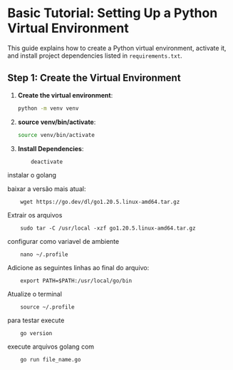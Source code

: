 # Basic Tutorial: Setting Up a Python Virtual Environment

This guide explains how to create a Python virtual environment, activate it, and install project dependencies listed in `requirements.txt`.

## Step 1: Create the Virtual Environment

1. **Create the virtual environment**:
    ```bash
    python -m venv venv
    ```

2. **source venv/bin/activate**:
    ```bash
    source venv/bin/activate
    ```

3. **Install Dependencies**:
    ```bash 
        deactivate
    ```

instalar o golang

baixar a versão mais atual:
```
    wget https://go.dev/dl/go1.20.5.linux-amd64.tar.gz
```

Extrair os arquivos
```
    sudo tar -C /usr/local -xzf go1.20.5.linux-amd64.tar.gz
```

configurar como variavel de ambiente
```
    nano ~/.profile
```

Adicione as seguintes linhas ao final do arquivo:

```
    export PATH=$PATH:/usr/local/go/bin
```

Atualize o terminal
```
    source ~/.profile
```

para testar execute 
```
    go version
```


execute arquivos golang com 

```
    go run file_name.go
```

